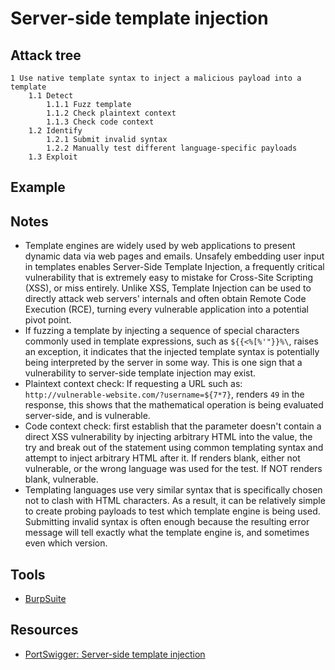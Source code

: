 # Server-side template injection

## Attack tree

```text
1 Use native template syntax to inject a malicious payload into a template
    1.1 Detect
        1.1.1 Fuzz template
        1.1.2 Check plaintext context
        1.1.3 Check code context
    1.2 Identify
        1.2.1 Submit invalid syntax
        1.2.2 Manually test different language-specific payloads
    1.3 Exploit
```

## Example

## Notes

* Template engines are widely used by web applications to present dynamic data via web pages and emails. Unsafely embedding user input in templates enables Server-Side Template Injection, a frequently critical vulnerability that is extremely easy to mistake for Cross-Site Scripting (XSS), or miss entirely. Unlike XSS, Template Injection can be used to directly attack web servers' internals and often obtain Remote Code Execution (RCE), turning every vulnerable application into a potential pivot point.
* If fuzzing a template by injecting a sequence of special characters commonly used in template expressions, such as `${{<%[%'"}}%\`, raises an exception, it indicates that the injected template syntax is potentially being interpreted by the server in some way. This is one sign that a vulnerability to server-side template injection may exist. 
* Plaintext context check: If requesting a URL such as: `http://vulnerable-website.com/?username=${7*7}`, renders `49` in the response, this shows that the mathematical operation is being evaluated server-side, and is vulnerable. 
* Code context check: first establish that the parameter doesn't contain a direct XSS vulnerability by injecting arbitrary HTML into the value, the try and break out of the statement using common templating syntax and attempt to inject arbitrary HTML after it. If renders blank, either not vulnerable, or the wrong language was used for the test. If NOT renders blank, vulnerable.
* Templating languages use very similar syntax that is specifically chosen not to clash with HTML characters. As a result, it can be relatively simple to create probing payloads to test which template engine is being used. Submitting invalid syntax is often enough because the resulting error message will tell exactly what the template engine is, and sometimes even which version. 

## Tools

* [BurpSuite](https://portswigger.net/burp)

## Resources

* [PortSwigger: Server-side template injection](https://portswigger.net/web-security/server-side-template-injection)
